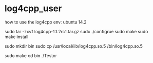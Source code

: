 # log4cpp_user
how to use the log4cpp 
env: ubuntu 14.2

sudo tar -zxvf log4cpp-1.1.2rc1.tar.gz
sudo ./configrue
sudo make
sudo make install

sudo mkdir bin
sudo cp /usr/local/lib/log4cpp.so.5 /bin/log4cpp.so.5

sudo make
cd bin
./Testor

